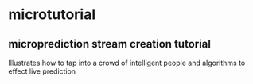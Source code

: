 # microtutorial
## microprediction stream creation tutorial

Illustrates how to tap into a crowd of intelligent people and algorithms to effect live prediction